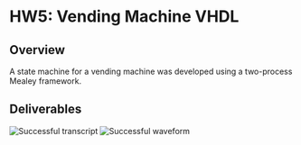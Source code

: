 # HW5: Vending Machine VHDL

## Overview
A state machine for a vending machine was developed using a two-process Mealey framework.

## Deliverables
![Successful transcript](/docs/assets/hw-05_transcript)
![Successful waveform](/docs/assets/hw-05_waveform)




